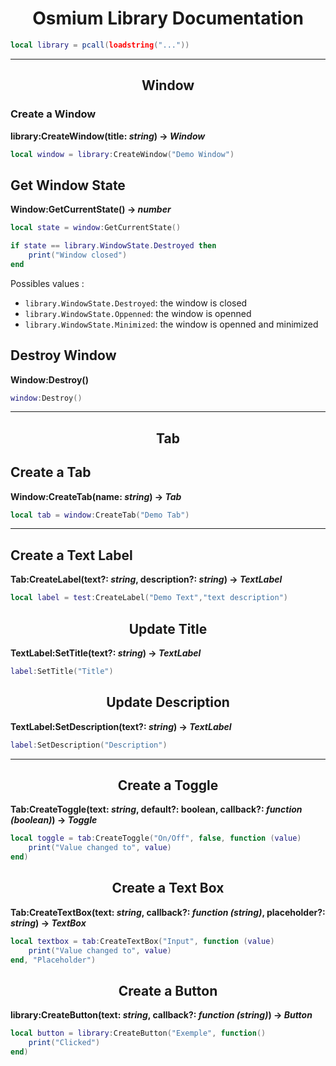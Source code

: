 <h1 align="center">Osmium Library Documentation</h1>

```lua
local library = pcall(loadstring("..."))
```

---

<h2 align="center">Window</h2>

### Create a Window

**library:CreateWindow(title: *string*) -> *Window***

```lua
local window = library:CreateWindow("Demo Window")
```

## Get Window State

**Window:GetCurrentState() -> *number***

```lua
local state = window:GetCurrentState()

if state == library.WindowState.Destroyed then
    print("Window closed")
end
```

Possibles values :
- `library.WindowState.Destroyed`: the window is closed
- `library.WindowState.Oppenned`: the window is openned
- `library.WindowState.Minimized`: the window is openned and minimized

## Destroy Window

**Window:Destroy()**

```lua
window:Destroy()
```

---

<h2 align="center">Tab</h2>

## Create a Tab

**Window:CreateTab(name: *string*) -> *Tab***

```lua
local tab = window:CreateTab("Demo Tab")
```
---

## Create a Text Label

**Tab:CreateLabel(text?: *string*, description?: *string*) -> *TextLabel***

```lua
local label = test:CreateLabel("Demo Text","text description")
```

<h2 align="center">Update Title</h2>

**TextLabel:SetTitle(text?: *string*) -> *TextLabel***

```lua
label:SetTitle("Title")
```

<h2 align="center">Update Description</h2>

**TextLabel:SetDescription(text?: *string*) -> *TextLabel***

```lua
label:SetDescription("Description")
```
---

<h2 align="center">Create a Toggle</h2>

**Tab:CreateToggle(text: *string*, default?: boolean, callback?: *function (boolean)*) -> *Toggle***

```lua
local toggle = tab:CreateToggle("On/Off", false, function (value)
    print("Value changed to", value)
end)
```

<h2 align="center">Create a Text Box</h2>

**Tab:CreateTextBox(text: *string*, callback?: *function (string)*, placeholder?: *string*) -> *TextBox***

```lua
local textbox = tab:CreateTextBox("Input", function (value)
    print("Value changed to", value)
end, "Placeholder")
```

<h2 align="center">Create a Button</h2>

**library:CreateButton(text: *string*, callback?: *function (string)*) -> *Button***

```lua
local button = library:CreateButton("Exemple", function()
    print("Clicked")
end)
```
